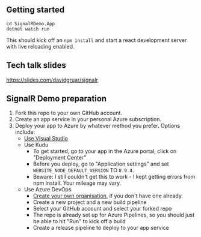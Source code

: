 ## Getting started
```
cd SignalRDemo.App
dotnet watch run
```
This should kick off an `npm install` and start a react development server with live reloading enabled.

## Tech talk slides
https://slides.com/davidgruar/signalr

## SignalR Demo preparation

1. Fork this repo to your own GitHub account.
2. Create an app service in your personal Azure subscription.
3. Deploy your app to Azure by whatever method you prefer. Options include:
    - [Use Visual Studio](https://docs.microsoft.com/en-us/aspnet/core/tutorials/publish-to-azure-webapp-using-vs?view=aspnetcore-2.2#deploy-the-app-to-azure)
    - Use Kudu
        - To get started, go to your app in the Azure portal, click on "Deployment Center"
        - Before you deploy, go to "Application settings" and set `WEBSITE_NODE_DEFAULT_VERSION` TO `8.9.4`.
        - Beware: I still couldn't get this to work - I kept getting errors from npm install. Your mileage may vary.
    - Use Azure DevOps
        - [Create your own organisation](https://app.vsaex.visualstudio.com/signup/), if you don't have one already.
        - Create a new project and a new build pipeline
        - Select your GitHub account and select your forked repo
        - The repo is already set up for Azure Pipelines, so you should just be able to hit "Run" to kick off a build
        - Create a release pipeline to deploy to your app service
